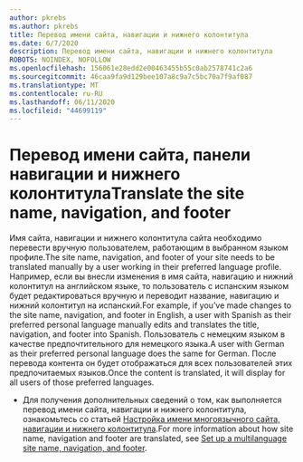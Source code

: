 ```yaml
---
author: pkrebs
ms.author: pkrebs
title: Перевод имени сайта, навигации и нижнего колонтитула
ms.date: 6/7/2020
description: Перевод имени сайта, навигации и нижнего колонтитула
ROBOTS: NOINDEX, NOFOLLOW
ms.openlocfilehash: 156061e28edd2e00463455b55c0ab2578741c2a6
ms.sourcegitcommit: 46caa9fa9d129bee107a8c9a7c5bc70a7f9af087
ms.translationtype: MT
ms.contentlocale: ru-RU
ms.lasthandoff: 06/11/2020
ms.locfileid: "44699119"
---
```

# <a name="translate-the-site-name-navigation-and-footer"></a><span data-ttu-id="f9bca-103">Перевод имени сайта, панели навигации и нижнего колонтитула</span><span class="sxs-lookup"><span data-stu-id="f9bca-103">Translate the site name, navigation, and footer</span></span>
<span data-ttu-id="f9bca-104">Имя сайта, навигации и нижнего колонтитула сайта необходимо перевести вручную пользователем, работающим в выбранном языком профиле.</span><span class="sxs-lookup"><span data-stu-id="f9bca-104">The site name, navigation, and footer of your site needs to be translated manually by a user working in their preferred language profile.</span></span> <span data-ttu-id="f9bca-105">Например, если вы внесли изменения в имя сайта, навигацию и нижний колонтитул на английском языке, то пользователь с испанским языком будет редактироваться вручную и переводит название, навигацию и нижний колонтитул на испанский.</span><span class="sxs-lookup"><span data-stu-id="f9bca-105">For example, if you’ve made changes to the site name, navigation, and footer in English, a user with Spanish as their preferred personal language manually edits and translates the title, navigation, and footer into Spanish.</span></span> <span data-ttu-id="f9bca-106">Пользователь с немецким языком в качестве предпочтительного для немецкого языка.</span><span class="sxs-lookup"><span data-stu-id="f9bca-106">A user with German as their preferred personal language does the same for German.</span></span> <span data-ttu-id="f9bca-107">После перевода контента он будет отображаться для всех пользователей этих предпочитаемых языков.</span><span class="sxs-lookup"><span data-stu-id="f9bca-107">Once the content is translated, it will display for all users of those preferred languages.</span></span> 

- <span data-ttu-id="f9bca-108">Для получения дополнительных сведений о том, как выполняется перевод имени сайта, навигации и нижнего колонтитула, ознакомьтесь со статьей [Настройка имени многоязычного сайта, навигации и нижнего колонтитула](https://support.office.com/en-us/article/create-multilingual-communication-sites-pages-and-news-2bb7d610-5453-41c6-a0e8-6f40b3ed750c#bkmk_muitranslations).</span><span class="sxs-lookup"><span data-stu-id="f9bca-108">For more information about how site name, navigation and footer are translated, see [Set up a multilanguage site name, navigation, and footer](https://support.office.com/en-us/article/create-multilingual-communication-sites-pages-and-news-2bb7d610-5453-41c6-a0e8-6f40b3ed750c#bkmk_muitranslations).</span></span>
